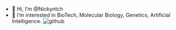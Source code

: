 - 👋 Hi, I’m @Nickyntch
- 👀 I’m interested in BioTech, Molecular Biology, Genetics, Artificial Intelligence.
![github](https://img.shields.io/badge/GitHub-000000?style=for-the-badge&logo=GitHub&logoColor=white)

<!---
Nickyntch/Nickyntch is a ✨ special ✨ repository because its `README.md` (this file) appears on your GitHub profile.
You can click the Preview link to take a look at your changes.- 🌱 I’m currently learning Python, 
- 💞️ I’m looking to collaborate on ...
- 📫 How to reach me ...
--->
